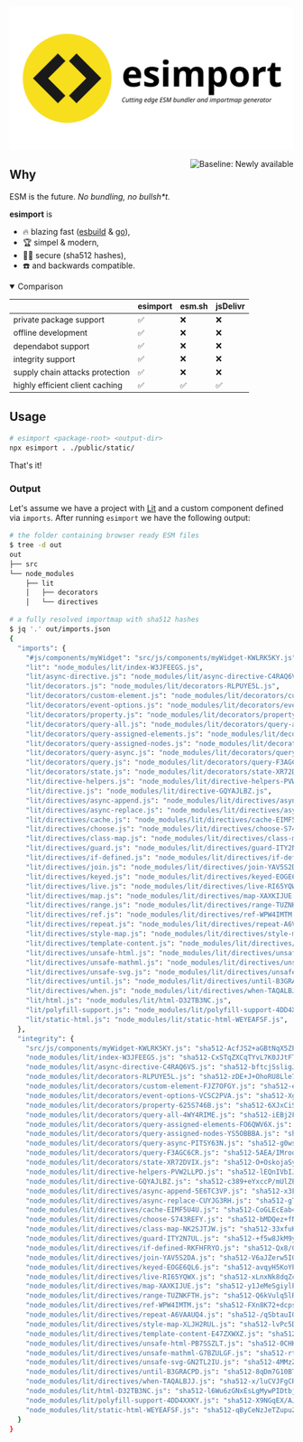 <p align="center">
  <picture>
    <source media="(prefers-color-scheme: dark)" srcset="./images/logo-dark.svg">
    <source media="(prefers-color-scheme: light)" srcset="./images/logo-light.svg">
    <img alt="esimport: Cutting edge ESM bundler and importmap generator" src="./images/logo-light.svg">
  </picture>
</p>

<picture>
  <source media="(prefers-color-scheme: dark)" srcset="https://web-platform-dx.github.io/web-features/assets/img/baseline-newly-word-dark.svg">
  <source media="(prefers-color-scheme: light)" srcset="https://web-platform-dx.github.io/web-features/assets/img/baseline-newly-word.svg">
  <img alt="Baseline: Newly available" src="https://web-platform-dx.github.io/web-features/assets/img/baseline-newly-word.svg" height="32" align="right">
</picture>

## Why

ESM is the future. _No bundling, no bullsh\*t._

**esimport** is

- 🔥 blazing fast ([esbuild] & [go]),
- 🏆 simpel & modern,
- 🏴‍☠️ secure (sha512 hashes),
- ☎️ and backwards compatible.

<details open>
<summary>Comparison</summary>

|                                 | esimport | esm.sh | jsDelivr |
| ------------------------------- | -------- | ------ | -------- |
| private package support         | ✅       | ❌     | ❌       |
| offline development             | ✅       | ❌     | ❌       |
| dependabot support              | ✅       | ❌     | ❌       |
| integrity support               | ✅       | ❌     | ❌       |
| supply chain attacks protection | ✅       | ❌     | ❌       |
| highly efficient client caching | ✅       | ✅     | ✅       |

</details>

## Usage

```bash
# esimport <package-root> <output-dir>
npx esimport . ./public/static/
```

That's it!

### Output

Let's assume we have a project with [Lit] and a custom component
defined via `imports`. After running `esimport` we have the following output:

```bash
# the folder containing browser ready ESM files
$ tree -d out
out
├── src
└── node_modules
    ├── lit
    │   ├── decorators
    │   └── directives
```

```bash
# a fully resolved importmap with sha512 hashes
$ jq '.' out/imports.json
{
  "imports": {
    "#js/components/myWidget": "src/js/components/myWidget-KWLRK5KY.js",
    "lit": "node_modules/lit/index-W3JFEEGS.js",
    "lit/async-directive.js": "node_modules/lit/async-directive-C4RAQ6VS.js",
    "lit/decorators.js": "node_modules/lit/decorators-RLPUYE5L.js",
    "lit/decorators/custom-element.js": "node_modules/lit/decorators/custom-element-FJZ7OFGY.js",
    "lit/decorators/event-options.js": "node_modules/lit/decorators/event-options-VCSC2PVA.js",
    "lit/decorators/property.js": "node_modules/lit/decorators/property-625S746B.js",
    "lit/decorators/query-all.js": "node_modules/lit/decorators/query-all-4WY4RIME.js",
    "lit/decorators/query-assigned-elements.js": "node_modules/lit/decorators/query-assigned-elements-FO6QWV6X.js",
    "lit/decorators/query-assigned-nodes.js": "node_modules/lit/decorators/query-assigned-nodes-YS5OBBBA.js",
    "lit/decorators/query-async.js": "node_modules/lit/decorators/query-async-PITSY63N.js",
    "lit/decorators/query.js": "node_modules/lit/decorators/query-F3AGC6CR.js",
    "lit/decorators/state.js": "node_modules/lit/decorators/state-XR72DVIX.js",
    "lit/directive-helpers.js": "node_modules/lit/directive-helpers-PVW2LLPD.js",
    "lit/directive.js": "node_modules/lit/directive-GQYAJLBZ.js",
    "lit/directives/async-append.js": "node_modules/lit/directives/async-append-5E6TC3VP.js",
    "lit/directives/async-replace.js": "node_modules/lit/directives/async-replace-CUYJG3RH.js",
    "lit/directives/cache.js": "node_modules/lit/directives/cache-EIMF5U4U.js",
    "lit/directives/choose.js": "node_modules/lit/directives/choose-S743REFY.js",
    "lit/directives/class-map.js": "node_modules/lit/directives/class-map-NK2SJTJW.js",
    "lit/directives/guard.js": "node_modules/lit/directives/guard-ITY2N7UL.js",
    "lit/directives/if-defined.js": "node_modules/lit/directives/if-defined-RKFHFRYO.js",
    "lit/directives/join.js": "node_modules/lit/directives/join-YAV5S2DA.js",
    "lit/directives/keyed.js": "node_modules/lit/directives/keyed-EOGE6QL6.js",
    "lit/directives/live.js": "node_modules/lit/directives/live-RI65YQWX.js",
    "lit/directives/map.js": "node_modules/lit/directives/map-XAXKIJUE.js",
    "lit/directives/range.js": "node_modules/lit/directives/range-TUZNKFTH.js",
    "lit/directives/ref.js": "node_modules/lit/directives/ref-WPW4IMTM.js",
    "lit/directives/repeat.js": "node_modules/lit/directives/repeat-A6VAAUQ4.js",
    "lit/directives/style-map.js": "node_modules/lit/directives/style-map-XLJH2RUL.js",
    "lit/directives/template-content.js": "node_modules/lit/directives/template-content-E47ZXWXZ.js",
    "lit/directives/unsafe-html.js": "node_modules/lit/directives/unsafe-html-PB7SSZLT.js",
    "lit/directives/unsafe-mathml.js": "node_modules/lit/directives/unsafe-mathml-G7BZULGF.js",
    "lit/directives/unsafe-svg.js": "node_modules/lit/directives/unsafe-svg-GN2TL2IU.js",
    "lit/directives/until.js": "node_modules/lit/directives/until-B3GRACPD.js",
    "lit/directives/when.js": "node_modules/lit/directives/when-TAQALBJJ.js",
    "lit/html.js": "node_modules/lit/html-D32TB3NC.js",
    "lit/polyfill-support.js": "node_modules/lit/polyfill-support-4DD4XXKY.js",
    "lit/static-html.js": "node_modules/lit/static-html-WEYEAFSF.js",
  },
  "integrity": {
    "src/js/components/myWidget-KWLRK5KY.js": "sha512-AcfJS2+aGBtNqX5ZPJFJPySC+bmDKC7I64mExuSJM+qnWmSrahd/a94XnsdpyeQWry9DaivErfhxu8avQ3Tiow==",
    "node_modules/lit/index-W3JFEEGS.js": "sha512-CxSTqZXCqTYvL7K0JJtFT5NJdVYp8fJnjXR6pVt/IcC3VAcr+J5EtQsgLR9Q30C0SJD/QmeX+cd6C4T8cbdihg==",
    "node_modules/lit/async-directive-C4RAQ6VS.js": "sha512-bftcjSsligJFPy44umcVoBR8A5Gnaosp6uLUett18w9zNaqfC6BgSFzIErq0Npb1tNUPwwCQckIMjKFyYKAGBg==",
    "node_modules/lit/decorators-RLPUYE5L.js": "sha512-zDE+J+OhoRU8Lle7jSxZVojj8JoWZuqWf2QzvFfF2CWgk4lGycTj8c7rZ3p24OLVDAhe/vUTWsb3gbt5m8JLgw==",
    "node_modules/lit/decorators/custom-element-FJZ7OFGY.js": "sha512-enjhg7GRGlI7MyBxqna9j4N5ohK/Zr4sWkzL47+SJAzJWGjrx5KTnCr+jL+Nw8cIFXztpniQc32lAQc097DF2A==",
    "node_modules/lit/decorators/event-options-VCSC2PVA.js": "sha512-Xgf3EdXE8mytIX1uwxEvq83ZEQ3gpyPbpQxRy+5mlm07EtOM2HQI2/m8XWE7plinTO8EgOY3vsnu522qmsL5GA==",
    "node_modules/lit/decorators/property-625S746B.js": "sha512-6XJxCiSgUqLa4Hmh+u2y0hXj9PRVvVoLo+JcFI6Na9Pp2kstDsCT1VutDVVvmP3pMCmCfUfGoCI5xVdVfYG1sg==",
    "node_modules/lit/decorators/query-all-4WY4RIME.js": "sha512-iEBj2FVEQaX5o6RHqOXgx4K8JojfQXDR/aqKOcb847XHfh2rS9y0JR/5gnzD5QRs7/ocVU+41xDzr8Ysnd4Y+Q==",
    "node_modules/lit/decorators/query-assigned-elements-FO6QWV6X.js": "sha512-mhLNnXkY2fFMe199MQQedkgPPAWkvpV3SYCrjbtPTnAYH6FgSfGX0nk4wUEkDg/AwqwlH01Y5kqSCE8/j/cH2Q==",
    "node_modules/lit/decorators/query-assigned-nodes-YS5OBBBA.js": "sha512-mZUBYPBaJGG3/tzI1RmncHZYm6CvnyexXyeqBsCyAwDpPYJvFD6q8T7JqN+1GBuXq6L3KDPSh/NT6DQvBnfz1Q==",
    "node_modules/lit/decorators/query-async-PITSY63N.js": "sha512-g0wsHu48Eg5nJGkRMOtaDxlNgE7k2BZ8Uw8WXQt9jiXwt8yeIqrxRYX0JFhJBxisUGrBOs28OExcBXj2GiJcSA==",
    "node_modules/lit/decorators/query-F3AGC6CR.js": "sha512-5AEA/IMrodFJN2Pe1QjiCJXIGY5qdOQmWKcvCmrfTdBFsQrebjksbsKZmgXEYodsWo0UAP+gAEp0TL0GyhPpXA==",
    "node_modules/lit/decorators/state-XR72DVIX.js": "sha512-O+OskojaSyfMxsyE0v1cZ5yYtUUE174HMc16iB2S/ObbLj2C9qtxc3DQ1ZaRLDnUg9Mx4W0i5mtEJHRrxCTLSg==",
    "node_modules/lit/directive-helpers-PVW2LLPD.js": "sha512-lEQnIVbIJX+zMkDyTb4jhPhRR2/vZba8WNAaJu4zwjLe7+9kEgMKpsYWw/3sfzPJyCXHfZFTKJ5joiJF8tTLPg==",
    "node_modules/lit/directive-GQYAJLBZ.js": "sha512-c389+eYxccP/mUlZPMTQHqRJMgI3ZzgYOz/Q+yXUFdLwpLELu+Dv1W3A5xaPJKhav94Qpn1x4giz7b37txawyw==",
    "node_modules/lit/directives/async-append-5E6TC3VP.js": "sha512-x3F/0p/m7SiCrbYxiiQHUs80+t474dBN6hGIjdAt4X86zdvjwJkEZDVR16KvfGcL8Owf009m0zQ23x4zRHFuZA==",
    "node_modules/lit/directives/async-replace-CUYJG3RH.js": "sha512-gTDlfO5r9Gm7F3UxWcEz9lFU41ya24fHxwhr9XARZqg2QyYEv2B0sJoXQLNy9uFjT4m4m5s3RD5kQO2bFLSChg==",
    "node_modules/lit/directives/cache-EIMF5U4U.js": "sha512-CoGLEcEab4xDsdJy2uJ7uf83Dgmn3wbN3q7wc8ZrfboAaeXQSOJ9EW819LKf3i9R1oWA4YVG495CzLAU9lHI1A==",
    "node_modules/lit/directives/choose-S743REFY.js": "sha512-bMDQez+fNbM/K0vwND+w+ABKVryhuc81SEAhrXwGrnM37bcvSugtK2pBjs0Vy2dzKXY/DQF8Qw2Rixvaa5IB3Q==",
    "node_modules/lit/directives/class-map-NK2SJTJW.js": "sha512-33xfuKtDQantOXg94LkxeWa+4DdzVlrMtFAlsgzNllrxVHXkLW5MsVMMu41bCkZKS8owKB8GVuG1ritfe58tKw==",
    "node_modules/lit/directives/guard-ITY2N7UL.js": "sha512-+f5w8JkM9yiXTSVGYmPK9snIDWnDv8wo+ewLDI9Smz6+OHuIOPtJBfutFquoxr4njQw+TNUr6Dkrnmw6/Wiv9A==",
    "node_modules/lit/directives/if-defined-RKFHFRYO.js": "sha512-Qx8/CDMs74ILQwvRL2IyM28Y+kVdqCGnnBZE39N2hrjiqBYHf4LZ9C2WETyOsHAEd2q5p4KgQIrj2KUJVtBteQ==",
    "node_modules/lit/directives/join-YAV5S2DA.js": "sha512-V6aJZerw5IQttgIXmOnIipqTEdo2fqjhFfA6zubtFlSYYKU9MWB2i/38uXzEZefxD56Jx4dkOc+iwn48rYPk1Q==",
    "node_modules/lit/directives/keyed-EOGE6QL6.js": "sha512-avqyH5KoYPF7S5LlRdJZ83HWapI9z8NeHJH5Cd168SYHpO5VkjKSawwl4PkuxelGtk6zBUtM4wcU4HzMl5rc+A==",
    "node_modules/lit/directives/live-RI65YQWX.js": "sha512-xLnxNk8dqZcpHUuDQeFjfBVvNhnKXFubzhbqn/8HjDZHCIMshGmuGnjbtaNawWu7tEddQ1Rh6RLE40cNOmxkug==",
    "node_modules/lit/directives/map-XAXKIJUE.js": "sha512-y1JeMeSgiylPFqRWy528lsHdnbb84qUhNHpG1PLyiQ5+vSHDbUE8Ue8FPHXcsPXjsDjg9N2E8G1q1VUWSt3uhA==",
    "node_modules/lit/directives/range-TUZNKFTH.js": "sha512-Q6kVulq5lR6sgJ3HB6Iw3V/balTpGIK7cxvmlfWmw5L3l0y87PLG6AxxIbuQ9U04KmFsd4K27dVB/skZ0bQ6Qw==",
    "node_modules/lit/directives/ref-WPW4IMTM.js": "sha512-FXn8K72+dcpsp4l6tvnxq4rjpsD2qYGnXMU/2YhTitocIvhTYXuTll6OHygM3i1KN9QtcqKucoPfuelmaJP6ew==",
    "node_modules/lit/directives/repeat-A6VAAUQ4.js": "sha512-/qSbtauIOlNv8rcFLUhmU7YteSY5Jh5JLJsYiUjraNh12tcrgsU8GPGywZghvDbl8CriZ32sN7lkFCouvP2F4g==",
    "node_modules/lit/directives/style-map-XLJH2RUL.js": "sha512-lvPc5DQUEVbGjDTJtNzRDBbppXhQMKTDOkm+zb9v+qxwHcjXt1pphKA2+tnNQf0fyzkp1M0806AWwIGD6O4e0A==",
    "node_modules/lit/directives/template-content-E47ZXWXZ.js": "sha512-yhs3vnzHlDzlCU/1zukQMG6bN6Me42+0BZnwylIzVTJs+xUdE30N6orcm4MR6Qa3sKFsqw09BhvUo+KZf8MkTw==",
    "node_modules/lit/directives/unsafe-html-PB7SSZLT.js": "sha512-0CHKrFkpcPU8nIcElxSXa1ghOytPfSvRMXEOu/NnSycWw+WFiCdPvoDa3o1A1wMp3dncuVqqYGE88YYdNJ8Edw==",
    "node_modules/lit/directives/unsafe-mathml-G7BZULGF.js": "sha512-rt4Z7PijjX6akCmCdH+GPRLJykNNWrINHQELWyjlgxBIxQqoqmz/l/fijCFwpNUcLQOoZLwbNLHSBVrGf60FoA==",
    "node_modules/lit/directives/unsafe-svg-GN2TL2IU.js": "sha512-4MMzZLt8DA3TZlZE7WvGHTT3odbTwwrQLdVx7B+6g4ILSTA4CY5f6W5all9lfcMQMmBAFnq3rrf8ZbZSdaV/rQ==",
    "node_modules/lit/directives/until-B3GRACPD.js": "sha512-8qDm7G10BTC5R0tdr8kBWTyCD9bZ45O8lO88moJrF7+jx5CKc3R9V+YWjG5EHiPqBsd0iON8C/FugJ4P9q8CXA==",
    "node_modules/lit/directives/when-TAQALBJJ.js": "sha512-x/luCVJFgCRIJ4B/EnX5YdzhBOC06Vym9zNeY5RKq2BdMB4PcUsCZHEzADfsTRbc7bWQbxm5MIbFaCXHxy8gwg==",
    "node_modules/lit/html-D32TB3NC.js": "sha512-l6Wu6zGNxEsLgMywPIDtbjpO32uhTl15nbMx4X5cavHV/2dVq9fO10dmVSDKL5jyzAgZ2cciU3Og4oWSAyQIFA==",
    "node_modules/lit/polyfill-support-4DD4XXKY.js": "sha512-X9NGqEX/AJ//O8HbRDydj2X3CpWr1I3GP007jXLpVUInEnZu9ZrbfrpCcUPlLq8tILI1LIAGjhG0UYePjDHjXA==",
    "node_modules/lit/static-html-WEYEAFSF.js": "sha512-qByCeNzJeTZupu2EZDkQCouJIYWG+nfoD1W3sBOL9G3NinYmlt/wnl9BxM4ow+sxYrhVJSbUCRC6GmhWewsWiQ==",
  }
}
```

[esbuild]: https://esbuild.github.io/
[go]: https://go.dev/
[lit]: https://lit.dev/

